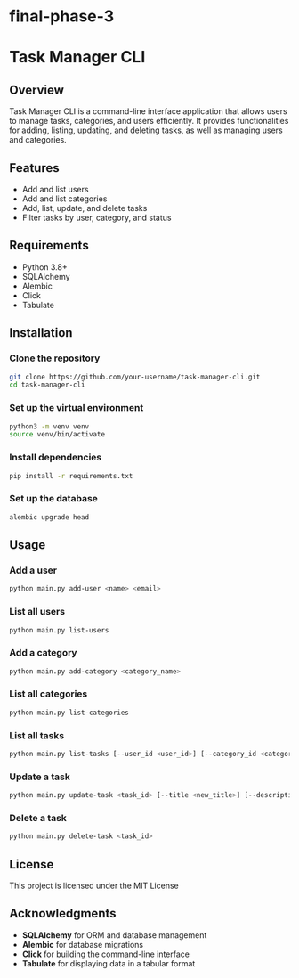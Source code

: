# final-phase-3
# Task Manager CLI

## Overview
Task Manager CLI is a command-line interface application that allows users to manage tasks, categories, and users efficiently. It provides functionalities for adding, listing, updating, and deleting tasks, as well as managing users and categories.

## Features
- Add and list users
- Add and list categories
- Add, list, update, and delete tasks
- Filter tasks by user, category, and status

## Requirements
- Python 3.8+
- SQLAlchemy
- Alembic
- Click
- Tabulate

## Installation

### Clone the repository
```bash
git clone https://github.com/your-username/task-manager-cli.git
cd task-manager-cli
```
### Set up the virtual environment
``` bash
python3 -m venv venv
source venv/bin/activate 
```
### Install dependencies
``` bash
pip install -r requirements.txt
```
### Set up the database
``` bash
alembic upgrade head
```

## Usage

### Add a user
``` bash 
python main.py add-user <name> <email>
```
### List all users
``` bash
python main.py list-users
```
### Add a category
``` bash
python main.py add-category <category_name>
```
### List all categories
``` bash
python main.py list-categories

```

### List all tasks
``` bash
python main.py list-tasks [--user_id <user_id>] [--category_id <category_id>] [--status <status>]
```

### Update a task
``` bash 
python main.py update-task <task_id> [--title <new_title>] [--description <new_description>] [--due <new_due_date>] [--priority <new_priority>] [--complete] [--user_id <new_user_id>] [--category_id <new_category_id>]
```
 ### Delete a task
 ``` bash
 python main.py delete-task <task_id>
 ```

 ## License
 This project is licensed under the MIT License 

## Acknowledgments

- **SQLAlchemy** for ORM and database management
- **Alembic** for database migrations
- **Click** for building the command-line interface
- **Tabulate** for displaying data in a tabular format


